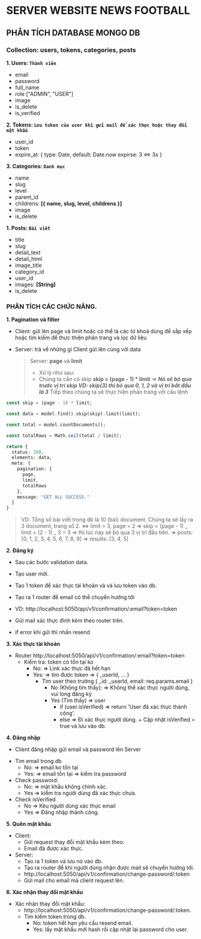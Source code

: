 # SERVER WEBSITE NEWS FOOTBALL

## PHÂN TÍCH DATABASE MONGO DB

### Collection: **users**, **tokens**, **categories**, **posts**

**1. Users: `Thành viên`**

- email
- password
- full_name
- role ["ADMIN", "USER"]
- image
- is_delete
- is_verified

**2. Tokens: `Lưu token của user khi gửi mail để xác thực hoặc thay đổi mật khẩu`**

- user_id
- token
- expire_at: {
  type: Date,
  default: Date.now
  expirse: 3 <=> 3s
  }

**3. Categories: `Danh mục`**

- name
- slug
- level
- parent_id
- childrens: **[{ name, slug, level, childrens }]**
- image
- is_delete

**1. Posts: `Bài viết`**

- title
- slug
- detail_text
- detail_html
- image_title
- category_id
- user_id
- images: **[String]**
- is_delete

### PHÂN TÍCH CÁC CHỨC NĂNG.

**1. Pagination và filter**

- Client: gửi lên page và limit hoặc có thể là các từ khoá dùng để sắp xếp hoặc tìm kiếm để thực thiện phân trang và lọc dữ liệu
- Server: trả về những gì Client gửi lên cùng với data

  > Server: **page** và **limit**
  >
  > - Xử lý như sau:
  > - Chúng ta cần có skip
  >   **skip = (page - 1) \* limit** => **_Nó sẽ bỏ qua trước vị trí skip
  >   VD: skip(3) thì bỏ qua 0, 1, 2 và vị trí bắt đầu là 3_**
  >   Tiếp theo chúng ta sẽ thực hiện phân trang với câu lệnh

```php
const skip = (page - 1) * limit;

const data = model.find().skip(skip).limit(limit);

const total = model.countDocuments();

const totalRows = Math.ceil(total / limit);

return {
  status: 200,
  elements: data,
  meta: {
    pagination: {
      page,
      limit,
      totalRows
    },
    message: "GET ALL SUCCESS."
  }
}
```

> VD: Tổng số bài viết trong db là 10 (bài) document. Chúng ta sẽ lấy ra 3 document, trang số 2.
> <=> limit = 3, page = 2
> => skip = (page - 1) _ limit = (2 - 1) _ 3 = 3
> => thì lúc này sẽ bỏ qua 3 vị trí đầu tiên.
> => posts: [0, 1, 2, 3, 4, 5, 6, 7, 8, 9]
> => results: [3, 4, 5]

**2. Đăng ký**

- Sau các bước validation data.

- Tạo user mới.

- Tạo 1 token để xác thực tài khoản và và lưu token vào db.

- Tạo ra 1 router để email có thể chuyển hướng tới

- VD: http://localhost:5050/api/v1/confirmation/:email?token=token

- Gửi mail xác thực đính kèm theo router trên.

- if error khi gửi thì nhấn resend

**3. Xác thực tài khoản**

- Router http://localhost:5050/api/v1/confirmation/:email?token=token
  - Kiểm tra: token có tồn tại ko
    - No: => Link xác thực đã hết hạn
    - Yes: => tìm được token => { \_userId, ... }
      - Tìm user theo trường { \_id: \_userId, email: req.params.email }
        - No (Không tìm thấy): => Không thể xác thực người dùng, vui lòng đăng ký
        - Yes (Tìm thấy) => user
          - if (user.isVerified) => return 'User đã xác thực thành công'.
          - else => Đi xác thực người dùng. + Cập nhật isVerified = true và lưu vào db.

**4. Đăng nhập**

- Client đăng nhập gửi email và password lên Server

* Tìm email trong db
  - No: => email ko tồn tại
  - Yes: => email tồn tại => kiểm tra password
* Check password:
  - No: => mật khẩu không chính xác.
  - Yes => kiểm tra người dùng đã xác thực chưa.
* Check isVerified
  - No => Kêu người dùng xác thực email
  - Yes => Đăng nhập thành công.

**5. Quên mật khẩu**

- Client:
  - Gửi request thay đổi mật khẩu kèm theo:
  - Email đã được xác thực.
- Server:
  - Tạo ra 1 token và lưu nó vào db.
  - Tạo ra router để khi người dùng nhận được mail sẽ chuyển hướng tới.
  - http://localhost:5050/api/v1/confirmation/change-password/:token
  - Gửi mail cho email mà client request lên.

**6. Xác nhận thay đổi mật khẩu**

- Xác nhận thay đổi mật khẩu:
  - http://localhost:5050/api/v1/confirmation/change-password/:token.
  - Tìm kiếm token trong db.
    - No: token hết hạn yêu cầu resend email.
    - Yes: lấy mật khẩu mới hash rồi cập nhật lại password cho user.
